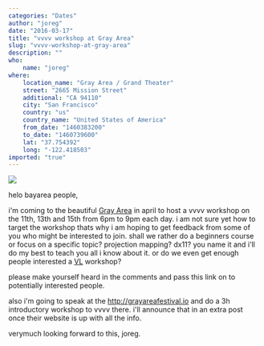 ```yaml
---
categories: "Dates"
author: "joreg"
date: "2016-03-17"
title: "vvvv workshop at Gray Area"
slug: "vvvv-workshop-at-gray-area"
description: ""
who: 
    name: "joreg"
where: 
    location_name: "Gray Area / Grand Theater"
    street: "2665 Mission Street"
    additional: "CA 94110"
    city: "San Francisco"
    country: "us"
    country_name: "United States of America"
    from_date: "1460383200"
    to_date: "1460739600"
    lat: "37.754392"
    long: "-122.418503"
imported: "true"
---
```



![](bayarea.png)

helo bayarea people,

i'm coming to the beautiful [Gray Area](http://grayarea.org) in april to host a vvvv workshop on the 11th, 13th and 15th from 6pm to 9pm each day. i am not sure yet how to target the workshop thats why i am hoping to get feedback from some of you who might be interested to join. shall we rather do a beginners course or focus on a specific topic? projection mapping? dx11? you name it and i'll do my best to teach you all i know about it. or do we even get enough people interested a [VL](https://betadocs.vvvv.org/using-vvvv/vl.html) workshop?

please make yourself heard in the comments and pass this link on to potentially interested people. 

also i'm going to speak at the http://grayareafestival.io and do a 3h introductory workshop to vvvv there. i'll announce that in an extra post once their website is up with all the info.

verymuch looking forward to this,
joreg.